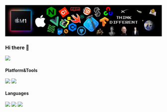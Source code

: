 ![](./images/github-banner.png)

### Hi there 👋

![](https://github-readme-stats.vercel.app/api?username=kfxiaoxia)

#### Platform&Tools

[![](https://img.shields.io/badge/macOS-Monterey-EA3F4F?style=flat-square&logo=Apple)](<[https://](https://www.apple.com/macos/big-sur/)>) [![](https://img.shields.io/badge/Xcode-13.0-4FACE8?style=flat-square&logo=Xcode)](<[https://](https://developer.apple.com/xcode/)>)

#### Languages

[![](https://img.shields.io/badge/-Swift-DF5C43?style=flat-square&logo=Swift&logoColor=ffffff)](https://swift.org/)
[![](https://img.shields.io/badge/-python-3776AB?style=flat-square&logo=python&logoColor=ffffff)](https://www.python.org/)
[![](https://img.shields.io/badge/-Rust-327062?style=flat-square&logo=Rust&logoColor=ffffff)](https://www.rust-lang.org/)
